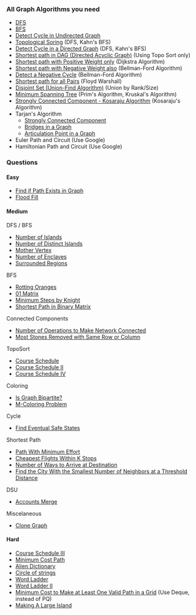 ### All Graph Algorithms you need

- [DFS](https://www.geeksforgeeks.org/problems/depth-first-traversal-for-a-graph/1)
- [BFS](https://www.geeksforgeeks.org/problems/bfs-traversal-of-graph/1)
- [Detect Cycle in Undirected Graph](https://www.geeksforgeeks.org/problems/detect-cycle-in-an-undirected-graph/1)
- [Topological Soring](https://www.geeksforgeeks.org/problems/topological-sort/1) (DFS, Kahn's BFS)
- [Detect Cycle in a Directed Graph](https://www.geeksforgeeks.org/problems/detect-cycle-in-a-directed-graph/1) (DFS, Kahn's BFS)
- [Shortest path in DAG (Directed Acyclic Graph)](https://www.geeksforgeeks.org/problems/shortest-path-in-undirected-graph/1) (Using Topo Sort only)
- [Shortest path with Positive Weight only](https://www.geeksforgeeks.org/problems/implementing-dijkstra-set-1-adjacency-matrix/1) (Dijkstra Algorithm)
- [Shortest path with Negative Weight also](https://www.geeksforgeeks.org/problems/distance-from-the-source-bellman-ford-algorithm/1) (Bellman-Ford Algorithm)
- [Detect a Negative Cycle](https://www.geeksforgeeks.org/problems/negative-weight-cycle3504/1) (Bellman-Ford Algorithm)
- [Shortest path for all Pairs](https://www.geeksforgeeks.org/problems/implementing-floyd-warshall2042/1) (Floyd Warshall)
- [Disjoint Set (Union-Find Algorithm)](https://cp-algorithms.com/data_structures/disjoint_set_union.html) (Union by Rank/Size)
- [Minimum Spanning Tree](https://www.geeksforgeeks.org/problems/minimum-spanning-tree/1) (Prim's Algorithm, Kruskal's Algorithm)
- [Strongly Connected Component - Kosaraju Algorithm](https://www.geeksforgeeks.org/problems/strongly-connected-components-kosarajus-algo/1) (Kosaraju's Algorithm)
- Tarjan's Algorithm
  - [Strongly Connected Component](https://www.geeksforgeeks.org/problems/strongly-connected-component-tarjanss-algo-1587115621/1)
  - [Bridges in a Graph](https://leetcode.com/problems/critical-connections-in-a-network/)
  - [Articulation Point in a Graph](https://www.geeksforgeeks.org/problems/articulation-point2616/1)
- Euler Path and Circuit (Use Google)
- Hamiltonian Path and Circuit (Use Google)

### Questions

#### Easy
- [Find if Path Exists in Graph](https://leetcode.com/problems/find-if-path-exists-in-graph/description/)
- [Flood Fill](https://leetcode.com/problems/flood-fill/description/)
#### Medium
DFS / BFS
- [Number of Islands](https://leetcode.com/problems/number-of-islands/description/)
- [Number of Distinct Islands](https://www.geeksforgeeks.org/problems/number-of-distinct-islands/0)
- [Mother Vertex](https://www.geeksforgeeks.org/problems/mother-vertex/1)
- [Number of Enclaves](https://leetcode.com/problems/number-of-enclaves/description/)
- [Surrounded Regions](https://leetcode.com/problems/surrounded-regions/description/)

BFS
- [Rotting Oranges](https://leetcode.com/problems/rotting-oranges/description/)
- [01 Matrix](https://leetcode.com/problems/01-matrix/description/)
- [Minimum Steps by Knight](https://www.geeksforgeeks.org/problems/steps-by-knight5927/1)
- [Shortest Path in Binary Matrix](https://leetcode.com/problems/shortest-path-in-binary-matrix/description/)

Connected Components
- [Number of Operations to Make Network Connected](https://leetcode.com/problems/number-of-operations-to-make-network-connected/description/)
- [Most Stones Removed with Same Row or Column](https://leetcode.com/problems/most-stones-removed-with-same-row-or-column/description/)

TopoSort
- [Course Schedule](https://leetcode.com/problems/course-schedule/description/)
- [Course Schedule II](https://leetcode.com/problems/course-schedule-ii/description/)
- [Course Schedule IV](https://leetcode.com/problems/course-schedule-iv/description/?envType=daily-question&envId=2025-01-27)

Coloring
- [Is Graph Bipartite?](https://leetcode.com/problems/is-graph-bipartite/description/)
- [M-Coloring Problem](https://www.geeksforgeeks.org/problems/m-coloring-problem-1587115620/1)

Cycle
- [Find Eventual Safe States](https://leetcode.com/problems/find-eventual-safe-states/description/)

Shortest Path
- [Path With Minimum Effort](https://leetcode.com/problems/path-with-minimum-effort/description/)
- [Cheapest Flights Within K Stops](https://leetcode.com/problems/cheapest-flights-within-k-stops/description/)
- [Number of Ways to Arrive at Destination](https://leetcode.com/problems/number-of-ways-to-arrive-at-destination/description/)
- [Find the City With the Smallest Number of Neighbors at a Threshold Distance](https://leetcode.com/problems/find-the-city-with-the-smallest-number-of-neighbors-at-a-threshold-distance/description/)

DSU
- [Accounts Merge](https://leetcode.com/problems/accounts-merge/description/)

Miscelaneous
- [Clone Graph](https://leetcode.com/problems/clone-graph/description/)

#### Hard
- [Course Schedule III](https://leetcode.com/problems/course-schedule-iii/description/)
- [Minimum Cost Path](https://www.geeksforgeeks.org/problems/minimum-cost-path3833/1)
- [Alien Dictionary](https://www.geeksforgeeks.org/problems/alien-dictionary/1)
- [Circle of strings](https://www.geeksforgeeks.org/problems/circle-of-strings4530/1)
- [Word Ladder](https://leetcode.com/problems/word-ladder/description/)
- [Word Ladder II](https://leetcode.com/problems/word-ladder-ii/description/)
- [Minimum Cost to Make at Least One Valid Path in a Grid](https://leetcode.com/problems/minimum-cost-to-make-at-least-one-valid-path-in-a-grid/description/) (Use Deque, instead of PQ)
- [Making A Large Island](https://leetcode.com/problems/making-a-large-island/description/)